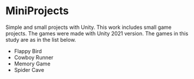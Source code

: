 # MiniProjects
Simple and small projects with Unity. This work includes small game projects. The games were made with Unity 2021 version.
The games in this study are as in the list below.
  - Flappy Bird
  - Cowboy Runner
  - Memory Game
  - Spider Cave

